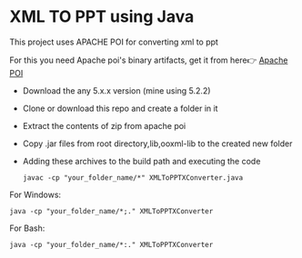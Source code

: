 # XML TO PPT using Java
This project uses APACHE POI for converting xml to ppt        

For this you need Apache poi's binary artifacts, get it from here👉 [Apache POI](https://archive.apache.org/dist/poi/release/bin/)

* Download the any 5.x.x version (mine using 5.2.2)
* Clone or download this repo and create a folder in it
* Extract the contents of zip from apache poi
* Copy .jar files from root directory,lib,ooxml-lib to the created new folder
* Adding these archives to the build path and executing the code

  ~~~
  javac -cp "your_folder_name/*" XMLToPPTXConverter.java
  ~~~
  
For Windows:
  ~~~
  java -cp "your_folder_name/*;." XMLToPPTXConverter
  ~~~
For Bash:
  ~~~
  java -cp "your_folder_name/*:." XMLToPPTXConverter
  ~~~
